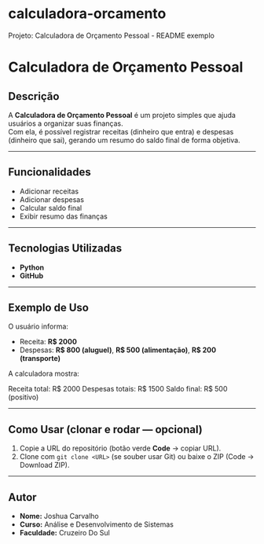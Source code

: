 # calculadora-orcamento
Projeto: Calculadora de Orçamento Pessoal - README exemplo
#  Calculadora de Orçamento Pessoal

##  Descrição
A **Calculadora de Orçamento Pessoal** é um projeto simples que ajuda usuários a organizar suas finanças.  
Com ela, é possível registrar receitas (dinheiro que entra) e despesas (dinheiro que sai), gerando um resumo do saldo final de forma objetiva.

---

##  Funcionalidades
-  Adicionar receitas 
-  Adicionar despesas 
-  Calcular saldo final 
-  Exibir resumo das finanças

---

##  Tecnologias Utilizadas
- **Python** 
- **GitHub** 

---

##  Exemplo de Uso
O usuário informa:
- Receita: **R$ 2000**
- Despesas: **R$ 800 (aluguel)**, **R$ 500 (alimentação)**, **R$ 200 (transporte)**

A calculadora mostra:

Receita total: R$ 2000
Despesas totais: R$ 1500
Saldo final: R$ 500 (positivo)


---

##  Como Usar (clonar e rodar — opcional)
1. Copie a URL do repositório (botão verde **Code** → copiar URL).
2. Clone com `git clone <URL>` (se souber usar Git) ou baixe o ZIP (Code → Download ZIP).

---

##  Autor
- **Nome:** Joshua Carvalho
- **Curso:** Análise e Desenvolvimento de Sistemas  
- **Faculdade:** Cruzeiro Do Sul


